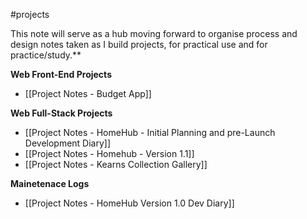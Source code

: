 #projects 

This note will serve as a hub moving forward to organise process and design notes taken as I build projects, for practical use and for practice/study.**

**Web Front-End Projects**
- [[Project Notes - Budget App]]

**Web Full-Stack Projects**
- [[Project Notes - HomeHub - Initial Planning and pre-Launch Development Diary]]
- [[Project Notes - Homehub - Version 1.1]]
- [[Project Notes - Kearns Collection Gallery]]

**Mainetenace Logs**
- [[Project Notes - HomeHub Version 1.0 Dev Diary]]